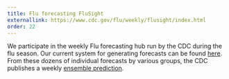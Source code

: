 ```yaml
---
title: Flu forecasting FluSight
externallink: https://www.cdc.gov/flu/weekly/flusight/index.html
order: 22
---
```


We participate in the weekly Flu forecasting hub run by the CDC during the flu season. Our current system for generating forecasts can be found [here](https://github.com/cmu-delphi/flu-hosp-forecast/). 
From these dozens of individual forecasts by various groups, the CDC publishes a weekly [ensemble prediction](https://www.cdc.gov/flu/weekly/flusight/flu-forecasts.htm).
